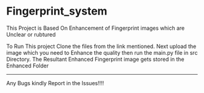 # Fingerprint_system

This Project is Based On Enhancement of Fingerprint images which are Unclear or rubtured

To Run This project Clone the files from the link mentioned. 
Next upload the image which you need to Enhance the quality 
then run the main.py file in src Directory. 
The Resultant Enhanced Fingerprint image gets stored in the Enhanced Folder


--------------------------------------------------------------------------------


Any Bugs kindly Report in the Issues!!!!
